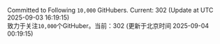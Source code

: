 Committed to Following `10,000` GitHubers. Current: <!-- FOLLOWING_COUNT -->302<!-- FOLLOWING_COUNT --> (Update at UTC <!-- LAST_UPDATED -->2025-09-03 16:19:15<!-- LAST_UPDATED -->)<br>
致力于关注`10,000`个GitHuber。当前：<!-- FOLLOWING_COUNT -->302<!-- FOLLOWING_COUNT --> (更新于北京时间 <!-- LAST_UPDATED_CST -->2025-09-04 00:19:15<!-- LAST_UPDATED_CST -->)
